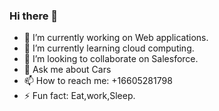 ### Hi there 👋

- 🔭 I’m currently working on Web applications.
- 🌱 I’m currently learning cloud computing.
- 👯 I’m looking to collaborate on Salesforce.
- 💬 Ask me about Cars
- 📫 How to reach me: +16605281798
- ⚡ Fun fact: Eat,work,Sleep.
